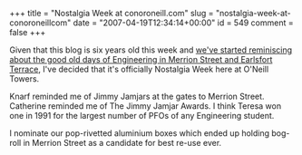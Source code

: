 +++
title = "Nostalgia Week at conoroneill.com"
slug = "nostalgia-week-at-conoroneillcom"
date = "2007-04-19T12:34:14+00:00"
id = 549
comment = false
+++

Given that this blog is six years old this week and [we've started reminiscing about the good old days of Engineering in Merrion Street and Earlsfort Terrace](http://conoroneill.com/2007/04/11/universities-belong-inside-cities/#comment-62217), I've decided that it's officially Nostalgia Week here at O'Neill Towers. 

Knarf reminded me of Jimmy Jamjars at the gates to Merrion Street. Catherine reminded me of The Jimmy Jamjar Awards. I think Teresa won one in 1991 for the largest number of PFOs of any Engineering student.

I nominate our pop-rivetted aluminium boxes which ended up holding bog-roll in Merrion Street as a candidate for best re-use ever.
